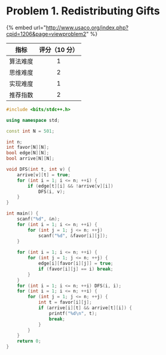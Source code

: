 # Problem 1. Redistributing Gifts

{% embed url="http://www.usaco.org/index.php?cpid=1206&page=viewproblem2" %}

|  指标  | 评分（10 分） |
| :--: | :------: |
| 算法难度 |     1    |
| 思维难度 |     2    |
| 实现难度 |     1    |
| 推荐指数 |     2    |



```cpp
#include <bits/stdc++.h>

using namespace std;

const int N = 501;

int n;
int favor[N][N];
bool edge[N][N];
bool arrive[N][N];

void DFS(int t, int v) {
	arrive[v][t] = true;
	for (int i = 1; i <= n; ++i) {
		if (edge[t][i] && !arrive[v][i]) 
			DFS(i, v);
	}
}

int main() {
	scanf("%d", &n);
	for (int i = 1; i <= n; ++i) {
		for (int j = 1; j <= n; ++j)
			scanf("%d", &favor[i][j]);
	}
	
	for (int i = 1; i <= n; ++i) {
		for (int j = 1; j <= n; ++j) {
			edge[i][favor[i][j]] = true;
			if (favor[i][j] == i) break;
		}
	}
	for (int i = 1; i <= n; ++i) DFS(i, i);
	for (int i = 1; i <= n; ++i) {
		for (int j = 1; j <= n; ++j) {
			int t = favor[i][j];
			if (arrive[i][t] && arrive[t][i]) {
				printf("%d\n", t);
				break;
			}
		}
	}
	return 0;
}

```
